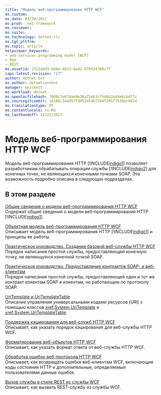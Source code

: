 ```yaml
---
title: "Модель веб-программирования HTTP WCF"
ms.custom: 
ms.date: 03/30/2017
ms.prod: .net-framework
ms.reviewer: 
ms.suite: 
ms.technology: dotnet-clr
ms.tgt_pltfrm: 
ms.topic: article
helpviewer_keywords:
- web services programming model [WCF]
- POX
- REST
ms.assetid: 2312a8d3-b66e-4623-ba42-978434300c7f
caps.latest.revision: "17"
author: dotnet-bot
ms.author: dotnetcontent
manager: wpickett
ms.workload: dotnet
ms.openlocfilehash: f008cfe874ae9e38a71eb3cf5d6b2ed4e6cbdf7c
ms.sourcegitcommit: 16186c34a957fdd52e5db7294f291f7530ac9d24
ms.translationtype: MT
ms.contentlocale: ru-RU
ms.lasthandoff: 12/22/2017
---
```

# <a name="wcf-web-http-programming-model"></a>Модель веб-программирования HTTP WCF
Модель веб-программирования HTTP [!INCLUDE[indigo1](../../../../includes/indigo1-md.md)] позволяет разработчикам обрабатывать операции службы [!INCLUDE[indigo2](../../../../includes/indigo2-md.md)] для конечных точек, не являющихся конечными точками SOAP. Эта возможность подробно описана в следующих подразделах.  
  
## <a name="in-this-section"></a>В этом разделе  
 [Общие сведения о модели веб-программирования HTTP WCF](../../../../docs/framework/wcf/feature-details/wcf-web-http-programming-model-overview.md)  
 Содержит общие сведения о модели веб-программирования HTTP [!INCLUDE[indigo1](../../../../includes/indigo1-md.md)].  
  
 [Объектная модель веб-программирования HTTP WCF](../../../../docs/framework/wcf/feature-details/wcf-web-http-programming-object-model.md)  
 Описывает модель веб-программирования HTTP [!INCLUDE[indigo1](../../../../includes/indigo1-md.md)] и принципы ее работы.  
  
 [Практическое руководство. Создание базовой веб-службы HTTP WCF](../../../../docs/framework/wcf/feature-details/how-to-create-a-basic-wcf-web-http-service.md)  
 Порядок написания простой службы, предоставляющей конечную точку, не являющуюся конечной точкой SOAP.  
  
 [Практическое руководство. Предоставление контрактов SOAP- и веб-клиентам](../../../../docs/framework/wcf/feature-details/how-to-expose-a-contract-to-soap-and-web-clients.md)  
 Порядок написания простой службы, предоставляющей один и тот же контракт клиентам SOAP и клиентам, не работающим по протоколу SOAP.  
  
 [UriTemplate и UriTemplateTable](../../../../docs/framework/wcf/feature-details/uritemplate-and-uritemplatetable.md)  
 Описание управления универсальными кодами ресурсов (URI) с помощью классов <xref:System.UriTemplate> и <xref:System.UriTemplateTable>.  
  
 [Поддержка кэширования для веб-служб HTTP WCF](../../../../docs/framework/wcf/feature-details/caching-support-for-wcf-web-http-services.md)  
 Описывает, как указать порядок кэширования для веб-службы HTTP WCF.  
  
 [Форматирование веб-объектов HTTP WCF](../../../../docs/framework/wcf/feature-details/wcf-web-http-formatting.md)  
 Описывает, как указать формат ответа от веб-службы HTTP WCF.  
  
 [Обработка ошибок веб-протокола HTTP WCF](../../../../docs/framework/wcf/feature-details/wcf-web-http-error-handling.md)  
 Описывает, как возвращать ошибки веб-клиентам WCF, включающие коды состояния HTTP и дополнительные, определяемые пользователями данные ошибок.  
  
 [Вызов службы в стиле REST из службы WCF](../../../../docs/framework/wcf/feature-details/calling-a-rest-style-service-from-a-wcf-service.md)  
 Описывает, как вызвать REST-службу из службы WCF.
